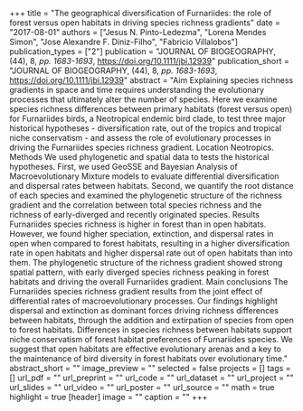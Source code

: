 +++
title = "The geographical diversification of Furnariides: the role of forest versus open habitats in driving species richness gradients"
date = "2017-08-01"
authors = ["Jesus N. Pinto-Ledezma", "Lorena Mendes Simon", "Jose Alexandre F. Diniz-Filho", "Fabricio Villalobos"]
publication_types = ["2"]
publication = "JOURNAL OF BIOGEOGRAPHY, (44), 8, _pp. 1683-1693_, https://doi.org/10.1111/jbi.12939"
publication_short = "JOURNAL OF BIOGEOGRAPHY, (44), 8, _pp. 1683-1693_, https://doi.org/10.1111/jbi.12939"
abstract = "Aim Explaining species richness gradients in space and time requires understanding the evolutionary processes that ultimately alter the number of species. Here we examine species richness differences between primary habitats (forest versus open) for Furnariides birds, a Neotropical endemic bird clade, to test three major historical hypotheses - diversification rate, out of the tropics and tropical niche conservatism - and assess the role of evolutionary processes in driving the Furnariides species richness gradient. Location Neotropics. Methods We used phylogenetic and spatial data to tests the historical hypotheses. First, we used GeoSSE and Bayesian Analysis of Macroevolutionary Mixture models to evaluate differential diversification and dispersal rates between habitats. Second, we quantify the root distance of each species and examined the phylogenetic structure of the richness gradient and the correlation between total species richness and the richness of early-diverged and recently originated species. Results Furnariides species richness is higher in forest than in open habitats. However, we found higher speciation, extinction, and dispersal rates in open when compared to forest habitats, resulting in a higher diversification rate in open habitats and higher dispersal rate out of open habitats than into them. The phylogenetic structure of the richness gradient showed strong spatial pattern, with early diverged species richness peaking in forest habitats and driving the overall Furnariides gradient. Main conclusions The Furnariides species richness gradient results from the joint effect of differential rates of macroevolutionary processes. Our findings highlight dispersal and extinction as dominant forces driving richness differences between habitats, through the addition and extirpation of species from open to forest habitats. Differences in species richness between habitats support niche conservatism of forest habitat preferences of Furnariides species. We suggest that open habitats are effective evolutionary arenas and a key to the maintenance of bird diversity in forest habitats over evolutionary time."
abstract_short = ""
image_preview = ""
selected = false
projects = []
tags = []
url_pdf = ""
url_preprint = ""
url_code = ""
url_dataset = ""
url_project = ""
url_slides = ""
url_video = ""
url_poster = ""
url_source = ""
math = true
highlight = true
[header]
image = ""
caption = ""
+++
